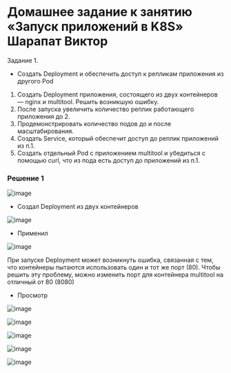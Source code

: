 # Домашнее задание к занятию «Запуск приложений в K8S» Шарапат Виктор

Задание 1.
* Создать Deployment и обеспечить доступ к репликам приложения из другого Pod
1) Создать Deployment приложения, состоящего из двух контейнеров — nginx и multitool. Решить возникшую ошибку.
2) После запуска увеличить количество реплик работающего приложения до 2.
3) Продемонстрировать количество подов до и после масштабирования.
4) Создать Service, который обеспечит доступ до реплик приложений из п.1.
5) Создать отдельный Pod с приложением multitool и убедиться с помощью curl, что из пода есть доступ до приложений из п.1.

### Решение 1

![image](https://github.com/user-attachments/assets/0b57a960-9f42-42d6-b29b-4bfa6b118465)

* Создал Deployment из двух контейнеров

![image](https://github.com/user-attachments/assets/babeedc0-1972-4e1c-9d64-462bfc44b0cf)

* Применил 

![image](https://github.com/user-attachments/assets/e244d5aa-4fbd-4d28-aebb-19f9ecdcf25c)

При запуске Deployment может возникнуть ошибка, связанная с тем, что контейнеры пытаются использовать один и тот же порт (80). 
Чтобы решить эту проблему, можно изменить порт для контейнера multitool на отличный от 80 (8080)

* Просмотр

![image](https://github.com/user-attachments/assets/2c6ec2a3-e4fe-4c21-88dc-fa6d35b500b3)

![image](https://github.com/user-attachments/assets/70723c46-93de-41c5-9d56-963bdb860289)


![image](https://github.com/user-attachments/assets/70566248-e923-4ff0-85e7-417040e370b4)

![image](https://github.com/user-attachments/assets/1aa0daa4-22a0-428e-9506-2eab7185facb)

![image](https://github.com/user-attachments/assets/cbd614c2-0411-424f-8015-d2a674488bfd)
